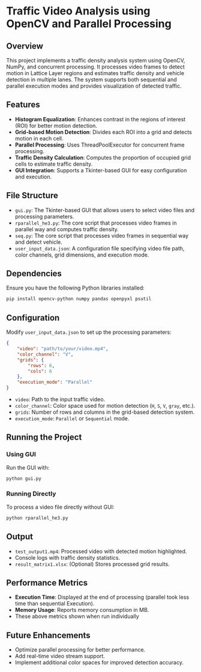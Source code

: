 # Traffic Video Analysis using OpenCV and Parallel Processing

## Overview
This project implements a traffic density analysis system using OpenCV, NumPy, and concurrent processing. It processes video frames to detect motion in Lattice Layer regions and estimates traffic density and vehicle detection in multiple lanes. The system supports both sequential and parallel execution modes and provides visualization of detected traffic.

## Features
- **Histogram Equalization**: Enhances contrast in the regions of interest (ROI) for better motion detection.
- **Grid-based Motion Detection**: Divides each ROI into a grid and detects motion in each cell.
- **Parallel Processing**: Uses ThreadPoolExecutor for concurrent frame processing.
- **Traffic Density Calculation**: Computes the proportion of occupied grid cells to estimate traffic density.
- **GUI Integration**: Supports a Tkinter-based GUI for easy configuration and execution.

## File Structure
- `gui.py`: The Tkinter-based GUI that allows users to select video files and processing parameters.
- `rparallel_he3.py`: The core script that processes video frames in parallel way and computes traffic density.
- `seq.py`: The core script that processes video frames in sequential way and detect vehicle.
- `user_input_data.json`: A configuration file specifying video file path, color channels, grid dimensions, and execution mode.

## Dependencies
Ensure you have the following Python libraries installed:
```sh
pip install opencv-python numpy pandas openpyxl psutil
```

## Configuration
Modify `user_input_data.json` to set up the processing parameters:
```json
{
    "video": "path/to/your/video.mp4",
    "color_channel": "V",
    "grids": {
        "rows": 6,
        "cols": 6
    },
    "execution_mode": "Parallel"
}
```
- `video`: Path to the input traffic video.
- `color_channel`: Color space used for motion detection (`H`, `S`, `V`, `gray`, etc.).
- `grids`: Number of rows and columns in the grid-based detection system.
- `execution_mode`: `Parallel` or `Sequential` mode.

## Running the Project
### Using GUI
Run the GUI with:
```sh
python gui.py
```
### Running Directly
To process a video file directly without GUI:
```sh
python rparallel_he3.py
```

## Output
- `test_output1.mp4`: Processed video with detected motion highlighted.
- Console logs with traffic density statistics.
- `result_matrix1.xlsx`: (Optional) Stores processed grid results.

## Performance Metrics
- **Execution Time**: Displayed at the end of processing  (parallel took less time than sequential Execution).
- **Memory Usage**: Reports memory consumption in MB.
- These above metrics shown when run individually

## Future Enhancements
- Optimize parallel processing for better performance.
- Add real-time video stream support.
- Implement additional color spaces for improved detection accuracy.

